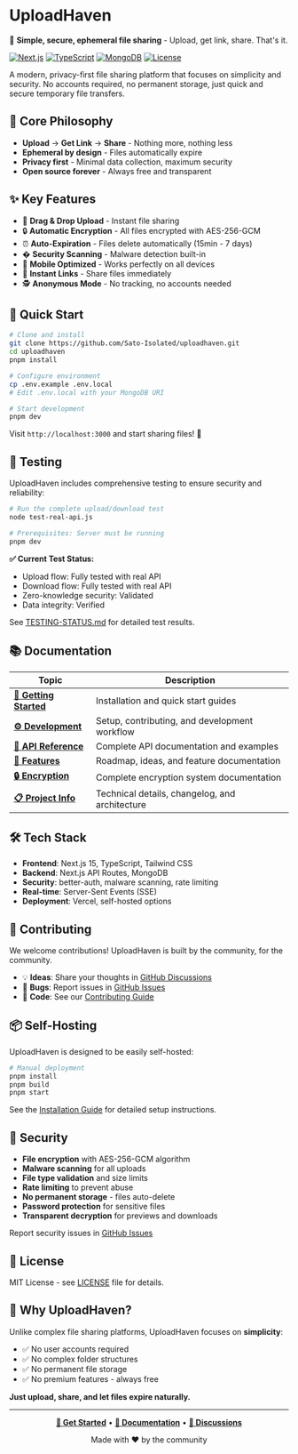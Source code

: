 # UploadHaven

🚀 **Simple, secure, ephemeral file sharing** - Upload, get link, share. That's it.

[![Next.js](https://img.shields.io/badge/Next.js-15.3.3-blue)](https://nextjs.org/)
[![TypeScript](https://img.shields.io/badge/TypeScript-5.x-blue)](https://www.typescriptlang.org/)
[![MongoDB](https://img.shields.io/badge/MongoDB-Latest-green)](https://www.mongodb.com/)
[![License](https://img.shields.io/badge/License-MIT-yellow)](LICENSE)

A modern, privacy-first file sharing platform that focuses on simplicity and security. No accounts required, no permanent storage, just quick and secure temporary file transfers.

## 🎯 Core Philosophy

- **Upload** → **Get Link** → **Share** - Nothing more, nothing less
- **Ephemeral by design** - Files automatically expire
- **Privacy first** - Minimal data collection, maximum security
- **Open source forever** - Always free and transparent

## ✨ Key Features

- 📁 **Drag & Drop Upload** - Instant file sharing
- 🔒 **Automatic Encryption** - All files encrypted with AES-256-GCM
- ⏰ **Auto-Expiration** - Files delete automatically (15min - 7 days)
- �️ **Security Scanning** - Malware detection built-in
- 📱 **Mobile Optimized** - Works perfectly on all devices
- 🔗 **Instant Links** - Share files immediately
- 🕵️ **Anonymous Mode** - No tracking, no accounts needed

## 🚀 Quick Start

```bash
# Clone and install
git clone https://github.com/Sato-Isolated/uploadhaven.git
cd uploadhaven
pnpm install

# Configure environment
cp .env.example .env.local
# Edit .env.local with your MongoDB URI

# Start development
pnpm dev
```

Visit `http://localhost:3000` and start sharing files! 🎉

## 🧪 Testing

UploadHaven includes comprehensive testing to ensure security and reliability:

```bash
# Run the complete upload/download test
node test-real-api.js

# Prerequisites: Server must be running
pnpm dev
```

**✅ Current Test Status:**
- Upload flow: Fully tested with real API
- Download flow: Fully tested with real API  
- Zero-knowledge security: Validated
- Data integrity: Verified

See [TESTING-STATUS.md](TESTING-STATUS.md) for detailed test results.

## 📚 Documentation

| Topic | Description |
|-------|-------------|
| **[📖 Getting Started](docs/getting-started/)** | Installation and quick start guides |
| **[⚙️ Development](docs/development/)** | Setup, contributing, and development workflow |
| **[🔌 API Reference](docs/api/)** | Complete API documentation and examples |
| **[🎯 Features](docs/features/)** | Roadmap, ideas, and feature documentation |
| **[🔒 Encryption](docs/features/file-encryption.md)** | Complete encryption system documentation |
| **[📋 Project Info](docs/project/)** | Technical details, changelog, and architecture |

## 🛠️ Tech Stack

- **Frontend**: Next.js 15, TypeScript, Tailwind CSS
- **Backend**: Next.js API Routes, MongoDB
- **Security**: better-auth, malware scanning, rate limiting
- **Real-time**: Server-Sent Events (SSE)
- **Deployment**: Vercel, self-hosted options

## 🤝 Contributing

We welcome contributions! UploadHaven is built by the community, for the community.

- 💡 **Ideas**: Share your thoughts in [GitHub Discussions](https://github.com/Sato-Isolated/uploadhaven/discussions)
- 🐛 **Bugs**: Report issues in [GitHub Issues](https://github.com/Sato-Isolated/uploadhaven/issues)
- 🔧 **Code**: See our [Contributing Guide](docs/development/contributing.md)

## 📦 Self-Hosting

UploadHaven is designed to be easily self-hosted:

```bash
# Manual deployment
pnpm install
pnpm build
pnpm start
```

See the [Installation Guide](docs/getting-started/installation.md) for detailed setup instructions.

## 🔐 Security

- **File encryption** with AES-256-GCM algorithm
- **Malware scanning** for all uploads
- **File type validation** and size limits
- **Rate limiting** to prevent abuse
- **No permanent storage** - files auto-delete
- **Password protection** for sensitive files
- **Transparent decryption** for previews and downloads

Report security issues in [GitHub Issues](https://github.com/Sato-Isolated/uploadhaven/issues)

## 📄 License

MIT License - see [LICENSE](LICENSE) file for details.

## 🌟 Why UploadHaven?

Unlike complex file sharing platforms, UploadHaven focuses on **simplicity**:

- ✅ No user accounts required
- ✅ No complex folder structures
- ✅ No permanent file storage
- ✅ No premium features - always free

**Just upload, share, and let files expire naturally.**

---

<div align="center">

**[🚀 Get Started](docs/getting-started/quick-start.md)** • **[📖 Documentation](docs/)** • **[💬 Discussions](https://github.com/Sato-Isolated/uploadhaven/discussions)**

Made with ❤️ by the community

</div>

